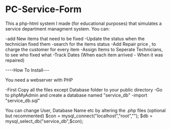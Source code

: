 # PC-Service-Form

This a php-html system I made (for educational purposes) that simulates a service department managment system.
You can: 

-add New items that need to be fixed
-Update the status when the technician fixed them
-search for the items status
-Add Repair price , to charge the customer for every item
-Assign Items to Seperate Technicians, to see who fixed what
-Track Dates (When each item arrived - When it was repaired)

----How To Install---

You need a webserver with PHP

-First Copy all the files except Database folder to your public directory
-Go to phpMyAdmin and create a database named "service_db" 
-import "service_db.sql"

You can change User, Database Name etc by altering the .php files (optional but recommented)
 $con = mysql_connect("localhost","root","");
 $db = mysql_select_db("service_db",$con);
 
 
